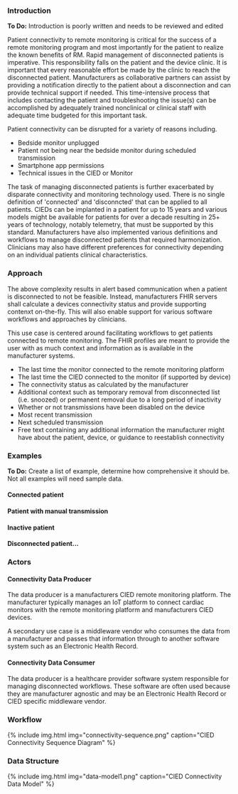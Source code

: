 ### Introduction
**To Do:** Introduction is poorly written and needs to be reviewed and edited

Patient connectivity to remote monitoring is critical for the success of a remote monitoring program and most importantly for the patient to realize the known benefits of RM. Rapid management of disconnected patients is imperative. This responsibility falls on the patient and the device clinic. It is important that every reasonable effort be made by the clinic to reach the disconnected patient. Manufacturers as collaborative partners can assist by providing a notification directly to the patient about a disconnection and can provide technical support if needed. This time-intensive process that includes contacting the patient and troubleshooting the issue(s) can be accomplished by adequately trained nonclinical or clinical staff with adequate time budgeted for this important task.

Patient connectivity can be disrupted for a variety of reasons including.
* Bedside monitor unplugged
* Patient not being near the bedside monitor during scheduled transmission
* Smartphone app permissions
* Technical issues in the CIED or Monitor

The task of managing disconnected patients is further exacerbated by disparate connectivity and monitoring technology used. There is no single definition of 'connected' and 'disconncted' that can be applied to all patients. CIEDs can be implanted in a patient for up to 15 years and various models might be available for patients for over a decade resulting in 25+ years of technology, notably telemetry, that must be supported by this standard. Manufacturers have also implemented various definitions and workflows to manage disconnected patients that required harmonization. Clinicians may also have different preferences for connectivity depending on an individual patients clinical characteristics.

### Approach
The above complexity results in alert based communication when a patient is disconnected to not be feasible. Instead, manufacturers FHIR servers shall calculate a devices connectivity status and provide supporting contenxt on-the-fly. This will also enable support for various software workflows and approaches by clinicians.

This use case is centered around facilitating workflows to get patients connected to remote monitoring. The FHIR profiles are meant to provide the user with as much context and information as is available in the manufacturer systems. 
* The last time the monitor connected to the remote monitoring platform
* The last time the CIED connected to the monitor (if supported by device)
* The connectivity status as calculated by the manufacturer
* Additional context such as temporary removal from disconnected list (i.e. snoozed) or permanent removal due to a long period of inactivity
* Whether or not transmissions have been disabled on the device
* Most recent transmission
* Next scheduled transmission
* Free text containing any additional information the manufacturer might have about the patient, device, or guidance to reestablish connectivity

### Examples
**To Do:** Create a list of example, determine how comprehensive it should be. Not all examples will need sample data.
#### Connected patient

#### Patient with manual transmission

#### Inactive patient

#### Disconnected patient...

### Actors
#### Connectivity Data Producer
The data producer is a manufacturers CIED remote monitoring platform. The manufacturer typically manages an IoT platform to connect cardiac monitors with the remote monitoring platform and manufacturers CIED devices.

A secondary use case is a middleware vendor who consumes the data from a manufacturer and passes that information through to another software system such as an Electronic Health Record.

#### Connectivity Data Consumer
The data producer is a healthcare provider software system responsible for managing disconnected workflows. These software are often used because they are manufacturer agnostic and may be an Electronic Health Record or CIED specific middleware vendor.

### Workflow
{% include img.html img="connectivity-sequence.png" caption="CIED Connectivity Sequence Diagram" %} 

### Data Structure
{% include img.html img="data-model1.png" caption="CIED Connectivity Data Model" %} 